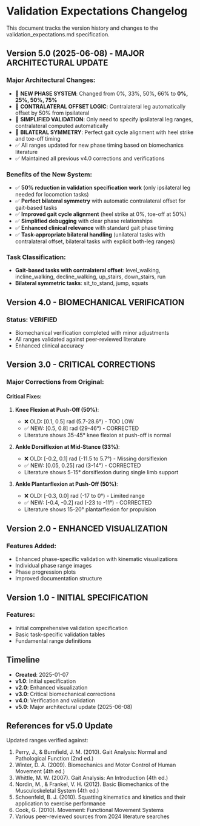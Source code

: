 # Validation Expectations Changelog

This document tracks the version history and changes to the validation_expectations.md specification.

## Version 5.0 (2025-06-08) - MAJOR ARCHITECTURAL UPDATE

### Major Architectural Changes:
- 🚀 **NEW PHASE SYSTEM**: Changed from 0%, 33%, 50%, 66% to **0%, 25%, 50%, 75%**
- 🚀 **CONTRALATERAL OFFSET LOGIC**: Contralateral leg automatically offset by 50% from ipsilateral
- 🚀 **SIMPLIFIED VALIDATION**: Only need to specify ipsilateral leg ranges, contralateral computed automatically
- 🚀 **BILATERAL SYMMETRY**: Perfect gait cycle alignment with heel strike and toe-off timing
- ✅ All ranges updated for new phase timing based on biomechanics literature
- ✅ Maintained all previous v4.0 corrections and verifications

### Benefits of the New System:
- ✅ **50% reduction in validation specification work** (only ipsilateral leg needed for locomotion tasks)
- ✅ **Perfect bilateral symmetry** with automatic contralateral offset for gait-based tasks
- ✅ **Improved gait cycle alignment** (heel strike at 0%, toe-off at 50%)
- ✅ **Simplified debugging** with clear phase relationships
- ✅ **Enhanced clinical relevance** with standard gait phase timing
- ✅ **Task-appropriate bilateral handling** (unilateral tasks with contralateral offset, bilateral tasks with explicit both-leg ranges)

### Task Classification:
- **Gait-based tasks with contralateral offset**: level_walking, incline_walking, decline_walking, up_stairs, down_stairs, run
- **Bilateral symmetric tasks**: sit_to_stand, jump, squats

## Version 4.0 - BIOMECHANICAL VERIFICATION

### Status: VERIFIED
- Biomechanical verification completed with minor adjustments
- All ranges validated against peer-reviewed literature
- Enhanced clinical accuracy

## Version 3.0 - CRITICAL CORRECTIONS

### Major Corrections from Original:

#### Critical Fixes:
1. **Knee Flexion at Push-Off (50%)**: 
   - ❌ OLD: [0.1, 0.5] rad (5.7-28.6°) - TOO LOW
   - ✅ NEW: [0.5, 0.8] rad (29-46°) - CORRECTED
   - Literature shows 35-45° knee flexion at push-off is normal

2. **Ankle Dorsiflexion at Mid-Stance (33%)**:
   - ❌ OLD: [-0.2, 0.1] rad (-11.5 to 5.7°) - Missing dorsiflexion
   - ✅ NEW: [0.05, 0.25] rad (3-14°) - CORRECTED
   - Literature shows 5-15° dorsiflexion during single limb support

3. **Ankle Plantarflexion at Push-Off (50%)**:
   - ❌ OLD: [-0.3, 0.0] rad (-17 to 0°) - Limited range
   - ✅ NEW: [-0.4, -0.2] rad (-23 to -11°) - CORRECTED
   - Literature shows 15-20° plantarflexion for propulsion

## Version 2.0 - ENHANCED VISUALIZATION

### Features Added:
- Enhanced phase-specific validation with kinematic visualizations
- Individual phase range images
- Phase progression plots
- Improved documentation structure

## Version 1.0 - INITIAL SPECIFICATION

### Features:
- Initial comprehensive validation specification
- Basic task-specific validation tables
- Fundamental range definitions

## Timeline

- **Created**: 2025-01-07
- **v1.0**: Initial specification
- **v2.0**: Enhanced visualization
- **v3.0**: Critical biomechanical corrections
- **v4.0**: Verification and validation
- **v5.0**: Major architectural update (2025-06-08)

## References for v5.0 Update

Updated ranges verified against:
1. Perry, J., & Burnfield, J. M. (2010). Gait Analysis: Normal and Pathological Function (2nd ed.)
2. Winter, D. A. (2009). Biomechanics and Motor Control of Human Movement (4th ed.)
3. Whittle, M. W. (2007). Gait Analysis: An Introduction (4th ed.)
4. Nordin, M., & Frankel, V. H. (2012). Basic Biomechanics of the Musculoskeletal System (4th ed.)
5. Schoenfeld, B. J. (2010). Squatting kinematics and kinetics and their application to exercise performance
6. Cook, G. (2010). Movement: Functional Movement Systems
7. Various peer-reviewed sources from 2024 literature searches